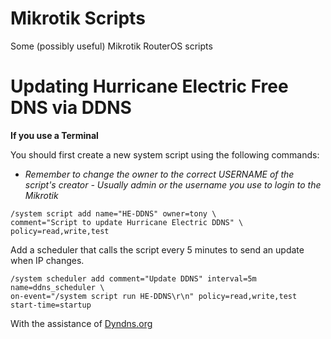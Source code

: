 Mikrotik Scripts
========

Some (possibly useful) Mikrotik RouterOS scripts

Updating Hurricane Electric Free DNS via DDNS
=============================================

**If you use a Terminal**

You should first create a new system script using the following commands:

- *Remember to change the owner to the correct USERNAME of the script's creator - Usually admin or the username you use to login to the Mikrotik*

```
/system script add name="HE-DDNS" owner=tony \
comment="Script to update Hurricane Electric DDNS" \
policy=read,write,test
```
Add a scheduler that calls the script every 5 minutes to send an update when IP changes.

```
/system scheduler add comment="Update DDNS" interval=5m name=ddns_scheduler \
on-event="/system script run HE-DDNS\r\n" policy=read,write,test start-time=startup  
```

With the assistance of [Dyndns.org](https://ddns.org/docs/1.0/ddns-configuration-mikrotik)